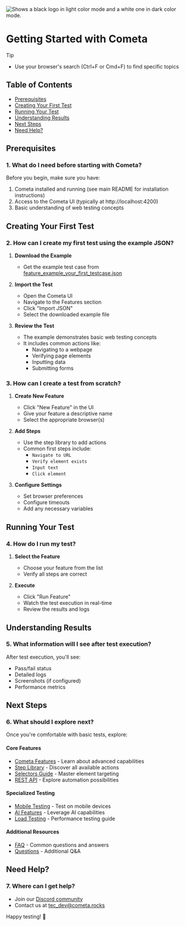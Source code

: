 <picture>
  <source media="(prefers-color-scheme: dark)" srcset="https://raw.githubusercontent.com/cometa-rocks/cometa_documentation/main/img/logos/COMETAROCKS_LogoEslog_Y_W.png">
  <source media="(prefers-color-scheme: light)" srcset="https://raw.githubusercontent.com/cometa-rocks/cometa_documentation/main/img/logos/COMETAROCKS_LogoEslog_Y_B.png">
  <img alt="Shows a black logo in light color mode and a white one in dark color mode." src="https://raw.githubusercontent.com/cometa-rocks/cometa_documentation/main/img/logos/COMETAROCKS_LogoEslog_Y_B.png">
</picture>

# Getting Started with Cometa
> [!TIP]
> - Use your browser's search (Ctrl+F or Cmd+F) to find specific topics

## Table of Contents
- [Prerequisites](#prerequisites)
- [Creating Your First Test](#creating-your-first-test)
- [Running Your Test](#running-your-test)
- [Understanding Results](#understanding-results)
- [Next Steps](#next-steps)
- [Need Help?](#need-help)

## Prerequisites

### 1. What do I need before starting with Cometa?
Before you begin, make sure you have:
1. Cometa installed and running (see main README for installation instructions)
2. Access to the Cometa UI (typically at http://localhost:4200)
3. Basic understanding of web testing concepts

## Creating Your First Test

### 2. How can I create my first test using the example JSON?
1. **Download the Example**
   - Get the example test case from [feature_example_your_first_testcase.json](feature_example_your_first_testcase.json)

2. **Import the Test**
   - Open the Cometa UI
   - Navigate to the Features section
   - Click "Import JSON"
   - Select the downloaded example file

3. **Review the Test**
   - The example demonstrates basic web testing concepts
   - It includes common actions like:
     - Navigating to a webpage
     - Verifying page elements
     - Inputting data
     - Submitting forms

### 3. How can I create a test from scratch?
1. **Create New Feature**
   - Click "New Feature" in the UI
   - Give your feature a descriptive name
   - Select the appropriate browser(s)

2. **Add Steps**
   - Use the step library to add actions
   - Common first steps include:
     - `Navigate to URL`
     - `Verify element exists`
     - `Input text`
     - `Click element`

3. **Configure Settings**
   - Set browser preferences
   - Configure timeouts
   - Add any necessary variables

## Running Your Test

### 4. How do I run my test?
1. **Select the Feature**
   - Choose your feature from the list
   - Verify all steps are correct

2. **Execute**
   - Click "Run Feature"
   - Watch the test execution in real-time
   - Review the results and logs

## Understanding Results

### 5. What information will I see after test execution?
After test execution, you'll see:
- Pass/fail status
- Detailed logs
- Screenshots (if configured)
- Performance metrics

## Next Steps

### 6. What should I explore next?
Once you're comfortable with basic tests, explore:

#### Core Features
- [Cometa Features](cometa_features.md) - Learn about advanced capabilities
- [Step Library](cometa_actions.md) - Discover all available actions
- [Selectors Guide](cometa_selectors.md) - Master element targeting
- [REST API](../developer/REST-API.md) - Explore automation possibilities

#### Specialized Testing
- [Mobile Testing](mobile_feature.md) - Test on mobile devices
- [AI Features](ai_feature.md) - Leverage AI capabilities
- [Load Testing](LOAD_TESTING.md) - Performance testing guide

#### Additional Resources
- [FAQ](FAQ.md) - Common questions and answers
- [Questions](questions.md) - Additional Q&A

## Need Help?

### 7. Where can I get help?
- Join our [Discord community](https://discord.gg/PUxt5bsRej)
- Contact us at [tec_dev@cometa.rocks](mailto:tec_dev@cometa.rocks)

Happy testing! 🚀 